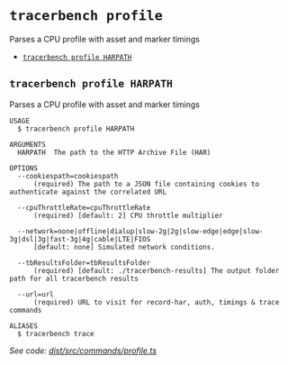 `tracerbench profile`
=====================

Parses a CPU profile with asset and marker timings

* [`tracerbench profile HARPATH`](#tracerbench-profile-harpath)

## `tracerbench profile HARPATH`

Parses a CPU profile with asset and marker timings

```
USAGE
  $ tracerbench profile HARPATH

ARGUMENTS
  HARPATH  The path to the HTTP Archive File (HAR)

OPTIONS
  --cookiespath=cookiespath
      (required) The path to a JSON file containing cookies to authenticate against the correlated URL

  --cpuThrottleRate=cpuThrottleRate
      (required) [default: 2] CPU throttle multiplier

  --network=none|offline|dialup|slow-2g|2g|slow-edge|edge|slow-3g|dsl|3g|fast-3g|4g|cable|LTE|FIOS
      [default: none] Simulated network conditions.

  --tbResultsFolder=tbResultsFolder
      (required) [default: ./tracerbench-results] The output folder path for all tracerbench results

  --url=url
      (required) URL to visit for record-har, auth, timings & trace commands

ALIASES
  $ tracerbench trace
```

_See code: [dist/src/commands/profile.ts](https://github.com/TracerBench/tracerbench/tree/master/packages/cli/blob/v5.3.7/dist/src/commands/profile.ts)_
